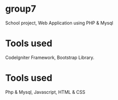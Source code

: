 # group7

School project, Web Application using PHP & Mysql

# Tools used

CodeIgniter Framework, Bootstrap Library.

# Tools used

Php & Mysql, Javascript, HTML & CSS
